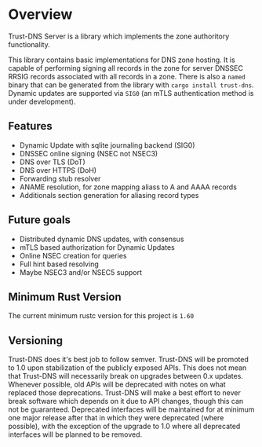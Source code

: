 # Overview

Trust-DNS Server is a library which implements the zone authoritory functionality.

This library contains basic implementations for DNS zone hosting. It is capable of performing signing all records in the zone for server DNSSEC RRSIG records associated with all records in a zone. There is also a `named` binary that can be generated from the library with `cargo install trust-dns`. Dynamic updates are supported via `SIG0` (an mTLS authentication method is under development).

## Features

- Dynamic Update with sqlite journaling backend (SIG0)
- DNSSEC online signing (NSEC not NSEC3)
- DNS over TLS (DoT)
- DNS over HTTPS (DoH)
- Forwarding stub resolver
- ANAME resolution, for zone mapping aliass to A and AAAA records
- Additionals section generation for aliasing record types

## Future goals

- Distributed dynamic DNS updates, with consensus
- mTLS based authorization for Dynamic Updates
- Online NSEC creation for queries
- Full hint based resolving
- Maybe NSEC3 and/or NSEC5 support

## Minimum Rust Version

The current minimum rustc version for this project is `1.60`

## Versioning

Trust-DNS does it's best job to follow semver. Trust-DNS will be promoted to 1.0 upon stabilization of the publicly exposed APIs. This does not mean that Trust-DNS will necessarily break on upgrades between 0.x updates. Whenever possible, old APIs will be deprecated with notes on what replaced those deprecations. Trust-DNS will make a best effort to never break software which depends on it due to API changes, though this can not be guaranteed. Deprecated interfaces will be maintained for at minimum one major release after that in which they were deprecated (where possible), with the exception of the upgrade to 1.0 where all deprecated interfaces will be planned to be removed.
